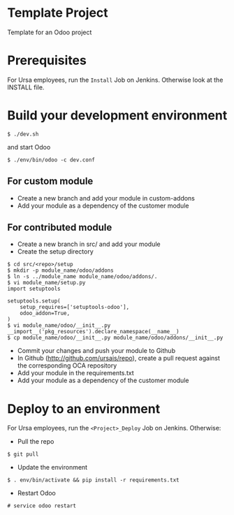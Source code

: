 # Template Project

Template for an Odoo project

# Prerequisites

For Ursa employees, run the `Install` Job on Jenkins. Otherwise look at the INSTALL file.

# Build your development environment

`$ ./dev.sh`

and start Odoo

`$ ./env/bin/odoo -c dev.conf`

## For custom module

* Create a new branch and add your module in custom-addons
* Add your module as a dependency of the customer module

## For contributed module

* Create a new branch in src/<repo> and add your module
* Create the setup directory

```
$ cd src/<repo>/setup
$ mkdir -p module_name/odoo/addons
$ ln -s ../module_name module_name/odoo/addons/.
$ vi module_name/setup.py
import setuptools

setuptools.setup(
    setup_requires=['setuptools-odoo'],
    odoo_addon=True,
)
$ vi module_name/odoo/__init__.py
__import__('pkg_resources').declare_namespace(__name__)
$ cp module_name/odoo/__init__.py module_name/odoo/addons/__init__.py
```

* Commit your changes and push your module to Github
* In Github (http://github.com/ursais/repo), create a pull request against the corresponding OCA repository
* Add your module in the requirements.txt
* Add your module as a dependency of the customer module

# Deploy to an environment

For Ursa employees, run the `<Project>_Deploy` Job on Jenkins. Otherwise:

* Pull the repo

`$ git pull`

* Update the environment

`$ . env/bin/activate && pip install -r requirements.txt`

* Restart Odoo

`# service odoo restart`
